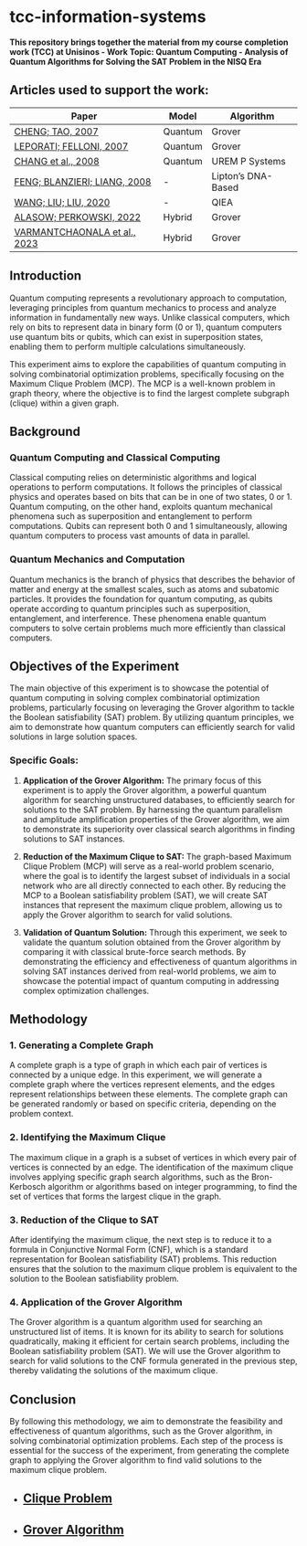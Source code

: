 # tcc-information-systems
**This repository brings together the material from my course completion work (TCC) at Unisinos - Work Topic: Quantum Computing - Analysis of Quantum Algorithms for Solving the SAT Problem in the NISQ Era**

## Articles used to support the work:

|                          Paper                   |                  Model               |          Algorithm            |
|--------------------------------------------------|--------------------------------------|-------------------------------|
| [CHENG; TAO, 2007](./papers/QuantumCooperativeSearchAlgorithmFor3SAT.pdf)               |      Quantum | Grover         |
| [LEPORATI; FELLONI, 2007](./papers/ThreeQuantumAlgorithmsToSolve3SAT.pdf)               |      Quantum | Grover         |
| [CHANG et al., 2008](./papers/QuantumCooperativeSearchAlgorithmFor3SAT.pdf)             |      Quantum | UREM P Systems |
| [FENG; BLANZIERI; LIANG, 2008](./papers/ImprovedQuantumInspireEvolutionaryAlgorithmAndItsApplicationTo3SATProblems.pdf) | - | Lipton’s DNA-Based |
| [WANG; LIU; LIU, 2020](./papers/AGenericVariableInputsQuantumAlgorithmFor3SATProblem.pdf) | - | QIEA |
| [ALASOW; PERKOWSKI, 2022](./papers/QuantumAlgorithmForMaximumSatisfiability.pdf) | Hybrid | Grover |
| [VARMANTCHAONALA et al., 2023](./papers/QuantumHybridAlgorithmForSolvingSATProblem.pdf) | Hybrid | Grover |


## Introduction

Quantum computing represents a revolutionary approach to computation, leveraging principles from quantum mechanics to process and analyze information in fundamentally new ways. Unlike classical computers, which rely on bits to represent data in binary form (0 or 1), quantum computers use quantum bits or qubits, which can exist in superposition states, enabling them to perform multiple calculations simultaneously.

This experiment aims to explore the capabilities of quantum computing in solving combinatorial optimization problems, specifically focusing on the Maximum Clique Problem (MCP). The MCP is a well-known problem in graph theory, where the objective is to find the largest complete subgraph (clique) within a given graph.

## Background

### Quantum Computing and Classical Computing

Classical computing relies on deterministic algorithms and logical operations to perform computations. It follows the principles of classical physics and operates based on bits that can be in one of two states, 0 or 1. Quantum computing, on the other hand, exploits quantum mechanical phenomena such as superposition and entanglement to perform computations. Qubits can represent both 0 and 1 simultaneously, allowing quantum computers to process vast amounts of data in parallel.

### Quantum Mechanics and Computation

Quantum mechanics is the branch of physics that describes the behavior of matter and energy at the smallest scales, such as atoms and subatomic particles. It provides the foundation for quantum computing, as qubits operate according to quantum principles such as superposition, entanglement, and interference. These phenomena enable quantum computers to solve certain problems much more efficiently than classical computers.

## Objectives of the Experiment

The main objective of this experiment is to showcase the potential of quantum computing in solving complex combinatorial optimization problems, particularly focusing on leveraging the Grover algorithm to tackle the Boolean satisfiability (SAT) problem. By utilizing quantum principles, we aim to demonstrate how quantum computers can efficiently search for valid solutions in large solution spaces.

### Specific Goals:

1. **Application of the Grover Algorithm:** The primary focus of this experiment is to apply the Grover algorithm, a powerful quantum algorithm for searching unstructured databases, to efficiently search for solutions to the SAT problem. By harnessing the quantum parallelism and amplitude amplification properties of the Grover algorithm, we aim to demonstrate its superiority over classical search algorithms in finding solutions to SAT instances.

2. **Reduction of the Maximum Clique to SAT:** The graph-based Maximum Clique Problem (MCP) will serve as a real-world problem scenario, where the goal is to identify the largest subset of individuals in a social network who are all directly connected to each other. By reducing the MCP to a Boolean satisfiability problem (SAT), we will create SAT instances that represent the maximum clique problem, allowing us to apply the Grover algorithm to search for valid solutions.

3. **Validation of Quantum Solution:** Through this experiment, we seek to validate the quantum solution obtained from the Grover algorithm by comparing it with classical brute-force search methods. By demonstrating the efficiency and effectiveness of quantum algorithms in solving SAT instances derived from real-world problems, we aim to showcase the potential impact of quantum computing in addressing complex optimization challenges.


## Methodology

### 1. Generating a Complete Graph

A complete graph is a type of graph in which each pair of vertices is connected by a unique edge. In this experiment, we will generate a complete graph where the vertices represent elements, and the edges represent relationships between these elements. The complete graph can be generated randomly or based on specific criteria, depending on the problem context.

### 2. Identifying the Maximum Clique

The maximum clique in a graph is a subset of vertices in which every pair of vertices is connected by an edge. The identification of the maximum clique involves applying specific graph search algorithms, such as the Bron-Kerbosch algorithm or algorithms based on integer programming, to find the set of vertices that forms the largest clique in the graph.

### 3. Reduction of the Clique to SAT

After identifying the maximum clique, the next step is to reduce it to a formula in Conjunctive Normal Form (CNF), which is a standard representation for Boolean satisfiability (SAT) problems. This reduction ensures that the solution to the maximum clique problem is equivalent to the solution to the Boolean satisfiability problem.

### 4. Application of the Grover Algorithm

The Grover algorithm is a quantum algorithm used for searching an unstructured list of items. It is known for its ability to search for solutions quadratically, making it efficient for certain search problems, including the Boolean satisfiability problem (SAT). We will use the Grover algorithm to search for valid solutions to the CNF formula generated in the previous step, thereby validating the solutions of the maximum clique.

## Conclusion

By following this methodology, we aim to demonstrate the feasibility and effectiveness of quantum algorithms, such as the Grover algorithm, in solving combinatorial optimization problems. Each step of the process is essential for the success of the experiment, from generating the complete graph to applying the Grover algorithm to find valid solutions to the maximum clique problem.


* ## [Clique Problem](https://cs.stanford.edu/people/eroberts/courses/soco/projects/2003-04/dna-computing/clique.htm)
* ## [Grover Algorithm](https://learning.quantum.ibm.com/course/fundamentals-of-quantum-algorithms/grovers-algorithm)



